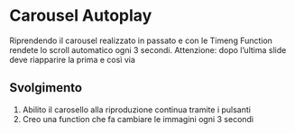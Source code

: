 Carousel Autoplay
===
Riprendendo il carousel realizzato in passato  e con le Timeng Function rendete lo scroll automatico ogni 3 secondi.
Attenzione: dopo l’ultima slide deve riapparire la prima e così via

## Svolgimento
1. Abilito il carosello alla riproduzione continua tramite i pulsanti
2. Creo una function che fa cambiare le immagini ogni 3 secondi